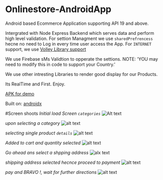 # Onlinestore-AndroidApp

Android based Ecommerce Application supporting API 19 and above.


Intergrated with Node Express Backend which serves data and perform high level validation.
For settion Managment we use `sharedPrefrencess` hecne no need to Log in every time user access the App.
For `INTERNET` support, we use [Volley Library support](https://developer.android.com/training/volley/)

We use Firebase sMs Validtion to opperate the settions. NOTE: 'YOU may need to modify this in code to support your Country.'

We use other intresting Libraries to render good display for our Products.

Its RealTime and First. Enjoy.
 
 [APK for demo](https://drive.google.com/file/d/19spg-c2ZtDBq2IGA8Byeq67DJg4-H1Ry/view?usp=sharing)
 
 
 Built on: 
 [androidx](https://developer.android.com/jetpack/androidx/)
 
 
   
#Screen shoots
  *Initial load Screen `categories`*
![Alt text](https://drive.google.com/file/d/1SbBOquAtJYKuH_FeQS4vDhEr7nK8bWsR/view?usp=sharing)

*upon selecting a category*
![alt text](https://drive.google.com/file/d/1YezxsGnSNwbFnC7nYpKFakJo7yS--xl2/view?usp=sharing)

*selecting single product `details`*
![alt text](https://drive.google.com/file/d/1emLsqtH198sf9ozUglLgZNxcDKH89P1e/view?usp=sharing)

*Added to cart and quantity selected*
![alt text](https://drive.google.com/file/d/1UqNzBb83eBIVsa2X_1L6KR2E8faA31ao/view?usp=sharing)


*Go ahead ans select a shpping address*
![alx text](https://drive.google.com/file/d/1uB_gFE5wGowbHXzjN9gNGEUB3f4oeeTS/view?usp=sharing)

*shipping address selected hecnce proceed to payment*
![alt text](https://drive.google.com/file/d/1PUrjGXQvzq_m_iFrbQrGiJucoH1icyM0/view?usp=sharing)

*pay and BRAVO !, wait for further directions*
![alt text](https://drive.google.com/file/d/1w1nJpkdCYgrhBk1rW1PTL7qQv3-idmap/view?usp=sharing)
